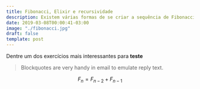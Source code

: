 ```yaml
---
title: Fibonacci, Elixir e recursividade
description: Existem várias formas de se criar a sequência de Fibonacci em Elixir. Conheça algumas delas e qual a melhor, a nível de performance.
date: 2019-03-08T00:00:41-03:00
image: "./fibonacci.jpg"
draft: false
template: post
---
```


Dentre um dos exercícios mais interessantes para **teste**

> Blockquotes are very handy in email to emulate reply text.

$$
F_n = F_{n-2} + F_{n-1}
$$
